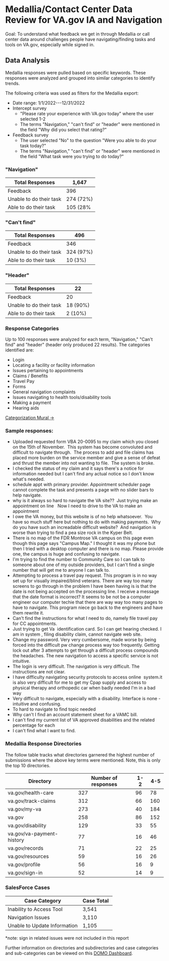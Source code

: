 # Medallia/Contact Center Data Review for VA.gov IA and Navigation

Goal: To understand what feedback we get in through Medallia or call center data around challenges people have navigating/finding tasks and tools on VA.gov, especially while signed in.

Data Analysis
-------------

Medallia responses were pulled based on specific keywords. These responses were analyzed and grouped into similar categories to identify trends.

The following criteria was used as filters for the Medallia export:

*   Date range: 1/1/2022---12/31/2022
*   Intercept survey
    * "Please rate your experience with VA.gov today" where the user selected 1-2
    *  The terms "Navigation," "can't find" or "header" were mentioned in the field "Why did you select that rating?"
*   Feedback survey
    * The user selected "No" to the question "Were you able to do your task today?"
    * The terms "Navigation," "can't find" or "header" were mentioned in the field  "What task were you trying to do today?"

### "Navigation"
|Total Responses         | 1,647     |
| ------ | ----|
|Feedback                | 396       |
|Unable to do their task | 274 (72%) |
|Able to do their task   | 105 (28%  |

### "Can't find"
|Total Responses | 496 |
|--- | ---|
|Feedback | 346  |
|Unable to do their task | 324 (97%) |
|Able to do their task |10 (3%) |

### "Header"

|Total Responses | 22 |
|---|---|
|Feedback | 20 |
|Unable to do their task | 18 (90%) |
|Able to do their task | 2 (10%) |

### Response Categories

Up to 100 responses were analyzed for each term, "Navigation," "Can't find" and "header" (header only produced 22 results). The categories identified are:

-   Login
-   Locating a facility or facility information
-   Issues pertaining to appointments
-   Claims / Benefits
-   Travel Pay
-   Forms
-   General navigation complaints
-   Issues navigating to health tools/disability tools
-   Making a payment
-   Hearing aids

[Categorization Mural →](https://app.mural.co/t/adhocvetsgov9623/m/adhocvetsgov9623/1674577646624/2693da23f431db3fba75552e150b3188c189cdb3?sender=u683996861c7842a72dea8966) 

### Sample responses:

-   Uploaded requested form VBA 20-0095 to my claim which you closed on the 15th of November.  This system has become convoluted and difficult to navigate through.  The process to add and file claims has placed more burden on the service member and give a sense of defeat and thrust the member into not wanting to file.  The system is broke.
-   I checked the status of my claim and it says there's a notice for information needed but I can't find any actual notice so I don't know what's needed.
-   schedule appt with primary provider. Appointment scheduler page cannot complete the task and presents a page with no slider bars to help navigate.
-   why is it always so hard to navigate the VA site??  Just trying make an appointment on line   Now I need to drive to the VA to make an appointment
-   I owe the VA money, but this website is of no help whatsoever.  You have so much stuff here but nothing to do with making payments.  Why do you have such an increadable difficult website?  And navigation is worse than trying to find a pea size rock in the Kyper Belt.
-   There is no map of the FDR Montrose VA campus on this page even though this page says "Campus Map." I thought it was my phone but then I tried with a desktop computer and there is no map. Please provide one, the campus is huge and confusing to navigate.
-   I'm trying to find the number to Community Care so I can talk to someone about one of my outside providers, but I can't find a single number that will get me to anyone I can talk to.
-   Attempting to process a travel pay request. This program is in no way set up for visually impaired/blind veterans. There are way too many screens to go through in the problem I have been having is is that the date is not being accepted on the processing line. I receive a message that the date format is incorrect? It seems to be not be a computer engineer our computer techie that there are way way too many pages to have to navigate. This program niece go back to the engineers and have them rewrite it.
-   Can't find the instructions for what I need to do, namely file travel pay for CC appointments.
-   Just trying to get Va  identification card. So I can get hearing checked. I am in system , filing disability claim, cannot navigate web site.
-   Change my password. Very very cumbersome, made worse by being forced into the difficult pw change process way too frequently. Getting lock out after 3 attempts to get through a difficult process compounds the headaches. The new navigation to access a specific service is not intuitive.
-   The login is very difficult. The navigation is very difficult. The instructions are not clear.
-   I have difficulty navigating security protocols to access online  system.it is also very difficult for me to get my Cpap supply and access to physical therapy and orthopedic car when badly needed I'm in a bad way
-   Very difficult to navigate, especially with a disability. Interface is none - intuitive and confusing.
-   To hard to navigate to find topic needed
-   Why can't I find an account statement sheet for a VAMC bill.
-   I can't find my current list of VA approved disabilities and the related percentage for each
-   I can't find what I want to find.

### Medallia Response Directories

The follow table tracks what directories garnered the highest number of submissions where the above key terms were mentioned. Note, this is only the top 10 directories.

|Directory  | Number of responses | 1-2 | 4-5 |
| --- | --- | --- | --- |
|va.gov/health-care  | 327 | 96 | 78  |
|va.gov/track-claims | 312 | 66 | 160  |
|va.gov/my-va | 273 | 40 | 184  |
|va.gov | 258 | 86 | 152  |
|va.gov/disability | 129 | 33 | 55  |
|va.gov/va-payment-history | 77 | 16 | 46  |
|va.gov/records  | 71 | 22 | 25  |
|va.gov/resources | 59 | 16 | 26  |
|va.gov/profile | 56 | 16 | 9  |
|va.gov/sign-in | 52 | 14 | 9 |

### SalesForce Cases 

|Case Category | Case Total  |
| --- | --- |
|Inability to Access Tool | 3,541  |
|Navigation Issues | 3,110  |
|Unable to Update Information | 1,105  |

*note: sign in related issues were not included in this report

Further information on directories and subdirectories and case categories and sub-categories can be viewed on this [DOMO Dashboard](https://va-gov.domo.com/page/1363709429).

